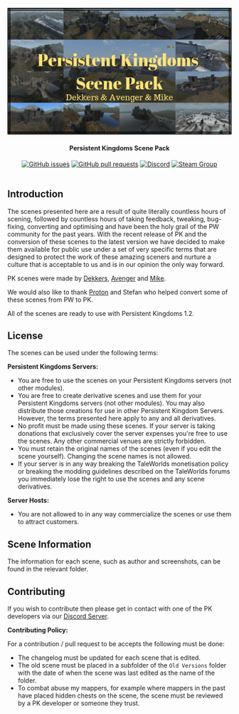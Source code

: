 <div align="center">

![Logo](Persistent-Kingdoms-Scene-Pack.png)
#### Persistent Kingdoms Scene Pack
[![GitHub issues](https://img.shields.io/github/issues/SmartPhoenix/PK-Scene-Pack.svg?style=flat-square)](https://github.com/SmartPhoenix/PK-Scene-Pack/issues)
[![GitHub pull requests](https://img.shields.io/github/issues-pr-raw/SmartPhoenix/PK-Scene-Pack.svg?style=flat-square)](https://github.com/SmartPhoenix/PK-Scene-Pack/pulls)
[![Discord](https://img.shields.io/discord/450652484634148875.svg?style=flat-square&logo=discord)](https://discord.gg/jwM54DB)
[![Steam Group](https://img.shields.io/badge/Steam-Group-lightgrey.svg?style=flat-square)](https://steamcommunity.com/groups/persistent-kingdoms)
<br><br>
</div>

## Introduction
The scenes presented here are a result of quite literally countless hours of scening, followed by countless hours of taking feedback, tweaking, bug-fixing, converting and optimising and have been the holy grail of the PW community for the past years. With the recent release of PK and the conversion of these scenes to the latest version we have decided to make them available for public use under a set of very specific terms that are designed to protect the work of these amazing sceners and nurture a culture that is acceptable to us and is in our opinion the only way forward.

PK scenes were made by [Dekkers](https://forums.taleworlds.com/index.php?action=profile;u=272189), [Avenger](https://forums.taleworlds.com/index.php?action=profile;u=92526) and [Mike](https://forums.taleworlds.com/index.php?action=profile;u=122959). 

We would also like to thank [Proton](https://forums.taleworlds.com/index.php?action=profile;u=442780) and Stefan who helped convert some of these scenes from PW to PK.

All of the scenes are ready to use with Persistent Kingdoms 1.2.

## License
The scenes can be used under the following terms:

**Persistent Kingdoms Servers:**
- You are free to use the scenes on your Persistent Kingdoms servers (not other modules).
- You are free to create derivative scenes and use them for your Persistent Kingdoms servers (not other modules). You may also distribute those creations for use in other Persistent Kingdom Servers. However, the terms presented here apply to any and all derivatives.
- No profit must be made using these scenes. If your server is taking donations that exclusively cover the server expenses you're free to use the scenes. Any other commercial venues are strictly forbidden.
- You must retain the original names of the scenes (even if you edit the scene yourself). Changing the scene names is not allowed.
- If your server is in any way breaking the TaleWorlds monetisation policy or breaking the modding guidelines described on the TaleWorlds forums you immediately lose the right to use the scenes and any scene derivatives.

**Server Hosts:**
- You are not allowed to in any way commercialize the scenes or use them to attract customers.

## Scene Information
The information for each scene, such as author and screenshots, can be found in the relevant folder.

## Contributing
If you wish to contribute then please get in contact with one of the PK developers via our [Discord Server](https://discord.gg/jwM54DB).

**Contributing Policy:**

For a contribution / pull request to be accepts the following must be done:
 * The changelog must be updated for each scene that is edited.
 * The old scene must be placed in a subfolder of the `Old Versions` folder with the date of when the scene was last edited as the name of the folder.
 * To combat abuse my mappers, for example where mappers in the past have placed hidden chests on the scene, the scene must be reviewed by a PK developer or someone they trust.
